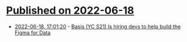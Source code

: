 # [Published on 2022-06-18](index.md)

* [2022-06-18, 17:01:20](https://news.ycombinator.com/item?id=31791670) - [Basis (YC S21) Is hiring devs to help build the Figma for Data](https://www.workatastartup.com/companies/basis-2)
